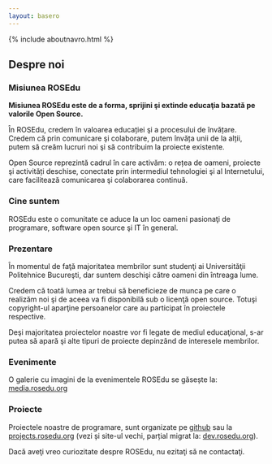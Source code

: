 ```yaml
---
layout: basero
---
```


{% include aboutnavro.html %}

## Despre noi

### Misiunea ROSEdu

**Misiunea ROSEdu este de a forma, sprijini şi extinde educaţia bazată pe valorile Open Source.**
 
În ROSEdu, credem în valoarea educației şi a procesului de învățare. Credem că prin comunicare şi colaborare, putem învăța unii de la alții, putem să creăm lucruri noi şi să contribuim la proiecte existente.
 
Open Source reprezintă cadrul în care activăm: o rețea de oameni, proiecte şi activități deschise, conectate prin intermediul tehnologiei şi al Internetului, care facilitează comunicarea şi colaborarea continuă.

### Cine suntem

ROSEdu este o comunitate ce aduce la un loc oameni pasionaţi de programare, software open source şi IT în general.

### Prezentare

În momentul de faţă majoritatea membrilor sunt studenţi ai Universităţii Politehnice Bucureşti, dar suntem deschişi către oameni din întreaga lume.
 
Credem că toată lumea ar trebui să beneficieze de munca pe care o realizăm noi şi de aceea va fi disponibilă sub o licenţă open source. Totuşi copyright-ul aparţine persoanelor care au participat în proiectele respective.
 
Deşi majoritatea proiectelor noastre vor fi legate de mediul educaţional, s-ar putea să apară şi alte tipuri de proiecte depinzând de interesele membrilor.

### Evenimente

O galerie cu imagini de la evenimentele ROSEdu se găsește la: [media.rosedu.org](http://media.rosedu.org)

### Proiecte

Proiectele noastre de programare, sunt organizate pe [github](https://github.com/rosedu) sau la [projects.rosedu.org](http://projects.rosedu.org) (vezi și site-ul vechi, parțial migrat la: [dev.rosedu.org](http://dev.rosedu.org)).
 
Dacă aveţi vreo curiozitate despre ROSEdu, nu ezitaţi să ne contactaţi.
